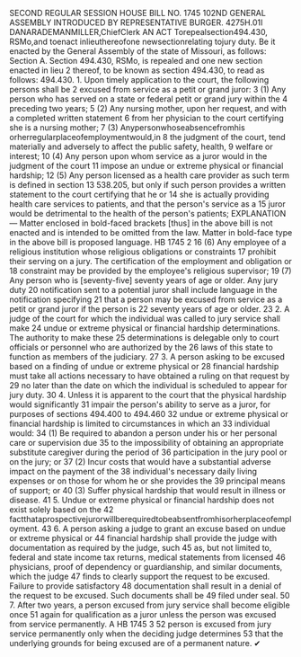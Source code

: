 SECOND REGULAR SESSION
HOUSE BILL NO. 1745
102ND GENERAL ASSEMBLY
INTRODUCED BY REPRESENTATIVE BURGER.
4275H.01I DANARADEMANMILLER,ChiefClerk
AN ACT
Torepealsection494.430, RSMo,and toenact inlieuthereofone newsectionrelating tojury
duty.
Be it enacted by the General Assembly of the state of Missouri, as follows:
Section A. Section 494.430, RSMo, is repealed and one new section enacted in lieu
2 thereof, to be known as section 494.430, to read as follows:
494.430. 1. Upon timely application to the court, the following persons shall be
2 excused from service as a petit or grand juror:
3 (1) Any person who has served on a state or federal petit or grand jury within the
4 preceding two years;
5 (2) Any nursing mother, upon her request, and with a completed written statement
6 from her physician to the court certifying she is a nursing mother;
7 (3) Anypersonwhoseabsencefromhis orherregularplaceofemploymentwould,in
8 the judgment of the court, tend materially and adversely to affect the public safety, health,
9 welfare or interest;
10 (4) Any person upon whom service as a juror would in the judgment of the court
11 impose an undue or extreme physical or financial hardship;
12 (5) Any person licensed as a health care provider as such term is defined in section
13 538.205, but only if such person provides a written statement to the court certifying that he or
14 she is actually providing health care services to patients, and that the person's service as a
15 juror would be detrimental to the health of the person's patients;
EXPLANATION — Matter enclosed in bold-faced brackets [thus] in the above bill is not enacted and is
intended to be omitted from the law. Matter in bold-face type in the above bill is proposed language.
HB 1745 2
16 (6) Any employee of a religious institution whose religious obligations or constraints
17 prohibit their serving on a jury. The certification of the employment and obligation or
18 constraint may be provided by the employee's religious supervisor;
19 (7) Any person who is [seventy-five] seventy years of age or older. Any jury duty
20 notification sent to a potential juror shall include language in the notification specifying
21 that a person may be excused from service as a petit or grand juror if the person is
22 seventy years of age or older.
23 2. A judge of the court for which the individual was called to jury service shall make
24 undue or extreme physical or financial hardship determinations. The authority to make these
25 determinations is delegable only to court officials or personnel who are authorized by the
26 laws of this state to function as members of the judiciary.
27 3. A person asking to be excused based on a finding of undue or extreme physical or
28 financial hardship must take all actions necessary to have obtained a ruling on that request by
29 no later than the date on which the individual is scheduled to appear for jury duty.
30 4. Unless it is apparent to the court that the physical hardship would significantly
31 impair the person's ability to serve as a juror, for purposes of sections 494.400 to 494.460
32 undue or extreme physical or financial hardship is limited to circumstances in which an
33 individual would:
34 (1) Be required to abandon a person under his or her personal care or supervision due
35 to the impossibility of obtaining an appropriate substitute caregiver during the period of
36 participation in the jury pool or on the jury; or
37 (2) Incur costs that would have a substantial adverse impact on the payment of the
38 individual's necessary daily living expenses or on those for whom he or she provides the
39 principal means of support; or
40 (3) Suffer physical hardship that would result in illness or disease.
41 5. Undue or extreme physical or financial hardship does not exist solely based on the
42 factthataprospectivejurorwillberequiredtobeabsentfromhisorherplaceofemployment.
43 6. A person asking a judge to grant an excuse based on undue or extreme physical or
44 financial hardship shall provide the judge with documentation as required by the judge, such
45 as, but not limited to, federal and state income tax returns, medical statements from licensed
46 physicians, proof of dependency or guardianship, and similar documents, which the judge
47 finds to clearly support the request to be excused. Failure to provide satisfactory
48 documentation shall result in a denial of the request to be excused. Such documents shall be
49 filed under seal.
50 7. After two years, a person excused from jury service shall become eligible once
51 again for qualification as a juror unless the person was excused from service permanently. A
HB 1745 3
52 person is excused from jury service permanently only when the deciding judge determines
53 that the underlying grounds for being excused are of a permanent nature.
✔